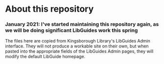 # About this repository

### January 2021: I've started maintaining this repository again, as we will be doing significant LibGuides work this spring

The files here are copied from Kingsborough Library's LibGuides Admin interface. They will not produce a workable site on their own, but when pasted into the appropriate fields of the LibGuides Admin pages, they will modify the default LibGuide homepage.
